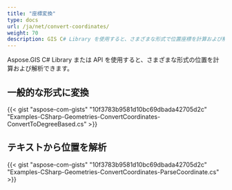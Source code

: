 ```yaml
---
title: "座標変換"
type: docs
url: /ja/net/convert-coordinates/
weight: 70
description: GIS C# Library を使用すると、さまざまな形式で位置座標を計算および解析できます。テキストから位置を解析することも可能です。
---
```


Aspose.GIS C# Library または API を使用すると、さまざまな形式の位置を計算および解析できます。
## **一般的な形式に変換**
{{< gist "aspose-com-gists" "10f3783b9581d10bc69dbada42705d2c" "Examples-CSharp-Geometries-ConvertCoordinates-ConvertToDegreeBased.cs" >}}
## **テキストから位置を解析**
{{< gist "aspose-com-gists" "10f3783b9581d10bc69dbada42705d2c" "Examples-CSharp-Geometries-ConvertCoordinates-ParseCoordinate.cs" >}}
